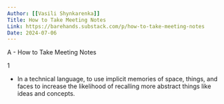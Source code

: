 ```yaml
---
Author: [[Vasili Shynkarenka]]
Title: How to Take Meeting Notes
Link: https://barehands.substack.com/p/how-to-take-meeting-notes
Date: 2024-07-06
---
```

A - How to Take Meeting Notes

1
- In a technical language, to use implicit memories of space, things, and faces to increase the likelihood of recalling more abstract things like ideas and concepts.
